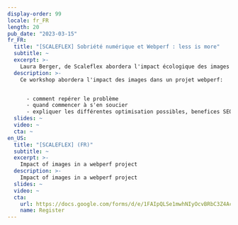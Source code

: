 ```yaml
---
display-order: 99
locale: fr_FR
length: 20
pub_date: "2023-03-15"
fr_FR:
  title: "[SCALEFLEX] Sobriété numérique et Webperf : less is more"
  subtitle: ~
  excerpt: >-
    Laura Berger, de Scaleflex abordera l'impact écologique des images dans un projet webperf.
  description: >-
    Ce workshop abordera l'impact des images dans un projet webperf:


      - comment repérer le problème
      - quand commencer à s'en soucier
      - expliquer les différentes optimisation possibles, benefices SEO, UX
  slides: ~
  video: ~
  cta: ~
en_US:
  title: "[SCALEFLEX] (FR)"
  subtitle: ~
  excerpt: >-
    Impact of images in a webperf project
  description: >-
    Impact of images in a webperf project
  slides: ~
  video: ~
  cta:
    url: https://docs.google.com/forms/d/e/1FAIpQLSe1mwhNIyOcvBRbC3Z4AcNH66dsAYYBi40tx-gTGG6gWe8BJQ/viewform?usp=sf_link
    name: Register
---
```

